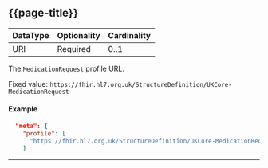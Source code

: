 ## {{page-title}}

<table data-responsive class="nhsd-!t-margin-bottom-6">
    <thead>
        <tr>
            <th>DataType</th>
            <th>Optionality</th>
            <th>Cardinality</th>
        </tr>
    </thead>
    <tbody>
      <tr>
      <td>URI</td>
      <td>Required</td>
      <td>0..1</td>
      </tr>
    </tbody>
</table>

The `MedicationRequest` profile URL.

Fixed value: `https://fhir.hl7.org.uk/StructureDefinition/UKCore-MedicationRequest`

#### Example
```json
  "meta": {
    "profile": [
      "https://fhir.hl7.org.uk/StructureDefinition/UKCore-MedicationRequest"
    ]
```

---